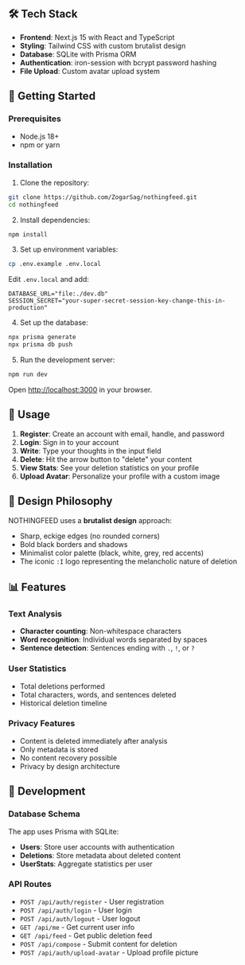 ## 🛠️ Tech Stack

- **Frontend**: Next.js 15 with React and TypeScript
- **Styling**: Tailwind CSS with custom brutalist design
- **Database**: SQLite with Prisma ORM
- **Authentication**: iron-session with bcrypt password hashing
- **File Upload**: Custom avatar upload system

## 🚀 Getting Started

### Prerequisites

- Node.js 18+ 
- npm or yarn

### Installation

1. Clone the repository:
```bash
git clone https://github.com/ZogarSag/nothingfeed.git
cd nothingfeed
```

2. Install dependencies:
```bash
npm install
```

3. Set up environment variables:
```bash
cp .env.example .env.local
```

Edit `.env.local` and add:
```env
DATABASE_URL="file:./dev.db"
SESSION_SECRET="your-super-secret-session-key-change-this-in-production"
```

4. Set up the database:
```bash
npx prisma generate
npx prisma db push
```

5. Run the development server:
```bash
npm run dev
```

Open [http://localhost:3000](http://localhost:3000) in your browser.

## 📝 Usage

1. **Register**: Create an account with email, handle, and password
2. **Login**: Sign in to your account
3. **Write**: Type your thoughts in the input field
4. **Delete**: Hit the arrow button to "delete" your content
5. **View Stats**: See your deletion statistics on your profile
6. **Upload Avatar**: Personalize your profile with a custom image

## 🎨 Design Philosophy

NOTHINGFEED uses a **brutalist design** approach:
- Sharp, eckige edges (no rounded corners)
- Bold black borders and shadows
- Minimalist color palette (black, white, grey, red accents)
- The iconic `:I` logo representing the melancholic nature of deletion

## 📊 Features

### Text Analysis
- **Character counting**: Non-whitespace characters
- **Word recognition**: Individual words separated by spaces
- **Sentence detection**: Sentences ending with `.`, `!`, or `?`

### User Statistics
- Total deletions performed
- Total characters, words, and sentences deleted
- Historical deletion timeline

### Privacy Features
- Content is deleted immediately after analysis
- Only metadata is stored
- No content recovery possible
- Privacy by design architecture

## 🔧 Development

### Database Schema

The app uses Prisma with SQLite:

- **Users**: Store user accounts with authentication
- **Deletions**: Store metadata about deleted content
- **UserStats**: Aggregate statistics per user

### API Routes

- `POST /api/auth/register` - User registration
- `POST /api/auth/login` - User login
- `POST /api/auth/logout` - User logout
- `GET /api/me` - Get current user info
- `GET /api/feed` - Get public deletion feed
- `POST /api/compose` - Submit content for deletion
- `POST /api/auth/upload-avatar` - Upload profile picture
